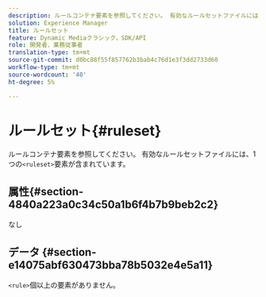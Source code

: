 ```yaml
---
description: ルールコンテナ要素を参照してください。 有効なルールセットファイルには、1つの<ruleset>要素が含まれています。
solution: Experience Manager
title: ルールセット
feature: Dynamic Mediaクラシック，SDK/API
role: 開発者、業務従事者
translation-type: tm+mt
source-git-commit: d0bc88f55f857762b3bab4c76d1e3f3dd2733d60
workflow-type: tm+mt
source-wordcount: '40'
ht-degree: 5%

---
```



# ルールセット{#ruleset}

ルールコンテナ要素を参照してください。 有効なルールセットファイルには、1つの`<ruleset>`要素が含まれています。

## 属性{#section-4840a223a0c34c50a1b6f4b7b9beb2c2}

なし

## データ {#section-e14075abf630473bba78b5032e4e5a11}

`<rule>`個以上の要素がありません。

